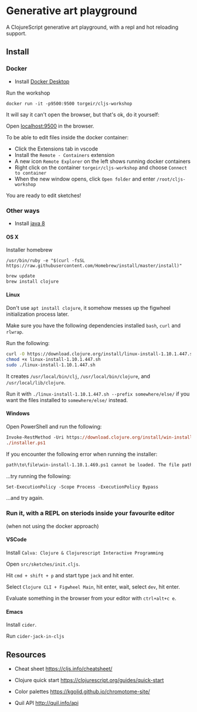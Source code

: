 # Generative art playground

A ClojureScript generative art playground, with a repl and hot reloading support.


## Install

### Docker

- Install [Docker Desktop](https://www.docker.com/products/docker-desktop)

Run the workshop

```
docker run -it -p9500:9500 torgeir/cljs-workshop
```

It will say it can't open the browser, but that's ok, do it yourself:

Open [localhost:9500](http://localhost:9500) in the browser.

To be able to edit files inside the docker container:

- Click the Extensions tab in vscode
- Install the `Remote - Containers` extension
- A new icon `Remote Explorer` on the left shows running docker containers
- Right click on the container `torgeir/cljs-workshop` and choose `Connect to container`
- When the new window opens, click `Open folder` and enter `/root/cljs-workshop`

You are ready to edit sketches!

### Other ways

- Install [java 8](https://adoptopenjdk.net/)

#### OS X
Installer homebrew

```
/usr/bin/ruby -e "$(curl -fsSL https://raw.githubusercontent.com/Homebrew/install/master/install)"
```

```sh
brew update
brew install clojure
```

#### Linux

Don't use `apt install clojure`, it somehow messes up the figwheel initialization process later.

Make sure you have the following dependencies installed `bash`, `curl` and `rlwrap`.

Run the following:

```sh
curl -O https://download.clojure.org/install/linux-install-1.10.1.447.sh
chmod +x linux-install-1.10.1.447.sh
sudo ./linux-install-1.10.1.447.sh
```

It creates `/usr/local/bin/clj`, `/usr/local/bin/clojure`, and `/usr/local/lib/clojure`.

Run it with `./linux-install-1.10.1.447.sh --prefix somewhere/else/` if you want the files installed to `somewhere/else/` instead.

#### Windows

Open PowerShell and run the following:

```ps
Invoke-RestMethod -Uri https://download.clojure.org/install/win-install-1.10.1.469.ps1 -OutFile installer.ps1
./installer.ps1
```

If you encounter the following error when running the installer:
```sh
path\to\file\win-install-1.10.1.469.ps1 cannot be loaded. The file path\to\file\win-install-1.10.1.469.ps1 is not digitally signed.
```

...try running the following:
```ps
Set-ExecutionPolicy -Scope Process -ExecutionPolicy Bypass
```

...and try again.


### Run it, with a REPL on steriods inside your favourite editor

(when not using the docker approach)

#### VSCode

Install `Calva: Clojure & Clojurescript Interactive Programming`

Open `src/sketches/init.cljs`.

Hit `cmd + shift + p` and start type `jack` and hit enter.

Select `Clojure CLI + Figwheel Main`, hit enter, wait, select `dev`, hit enter.

Evaluate something in the browser from your editor with `ctrl+alt+c e`.

#### Emacs

Install `cider`.

Run `cider-jack-in-cljs`

## Resources

- Cheat sheet
https://cljs.info/cheatsheet/

- Clojure quick start
https://clojurescript.org/guides/quick-start

- Color palettes
https://kgolid.github.io/chromotome-site/

- Quil API http://quil.info/api
